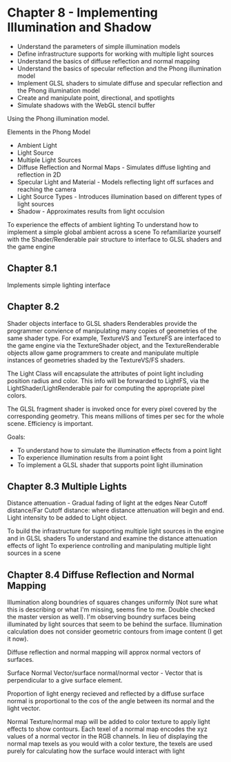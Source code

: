 # Chapter 8 - Implementing Illumination and Shadow

* Understand the parameters of simple illumination models
* Define infrastructure supports for working with multiple light sources
* Understand the basics of diffuse reflection and normal mapping
* Understand the basics of specular reflection and the Phong illumination model
* Implement GLSL shaders to simulate diffuse and specular reflection and the Phong illumination model
* Create and manipulate point, directional, and spotlights
* Simulate shadows with the WebGL stencil buffer

Using the Phong illumination model.

Elements in the Phong Model

* Ambient Light
* Light Source
* Multiple Light Sources
* Diffuse Reflection and Normal Maps - Simulates diffuse lighting and reflection in 2D
* Specular Light and Material - Models reflecting light off surfaces and reaching the camera
* Light Source Types - Introduces illumination based on different types of light sources
* Shadow - Approximates results from light occulsion

To experience the effects of ambient lighting
To understand how to implement a simple global ambient across a scene
To refamiliarize yourself with the Shader/Renderable pair structure to interface to GLSL shaders and the game engine

## Chapter 8.1
Implements simple lighting interface

## Chapter 8.2

Shader objects interface to GLSL shaders
Renderables provide the programmer convience of manipulating many copies of geometries of the same shader type.
For example, TextureVS and TextureFS are interfaced to the game engine via the TextureShader object, and the TextureRenderable objects allow game programmers to create and manipulate multiple instances of geometries shaded by the TextureVS/FS shaders.

The Light Class will encapsulate the attributes of point light including position radius and color. This info will be forwarded to  LightFS, via the LightShader/LightRenderable pair for computing the appropriate pixel colors.

The GLSL fragment shader is invoked once for every pixel covered by the corresponding geometry. This means millions of times per sec for the whole scene. Efficiency is important.

Goals:
* To understand how to simulate the illumination effects from a point light
* To experience illumination results from a point light
* To implement a GLSL shader that supports point light illumination

## Chapter 8.3 Multiple Lights

Distance attenuation - Gradual fading of light at the edges
Near Cutoff distance/Far Cutoff distance: where distance attenuation will begin and end.
Light intensity to be added to Light object.

To build the infrastructure for supporting multiple light sources in the engine and in GLSL shaders
To understand and examine the distance attenuation effects of light
To experience controlling and manipulating multiple light sources in a scene

## Chapter 8.4 Diffuse Reflection and Normal Mapping

Illumination along boundries of squares changes uniformly (Not sure what this is describing or what I'm missing, seems fine to me. Double checked the master version as well). I'm observing boundry surfaces being illuminated by light sources that seem to be behind the surface. Illumination calculation does not consider geometric contours from image content (I get it now).

Diffuse reflection and normal mapping will approx normal vectors of surfaces.


Surface Normal Vector/surface normal/normal vector - Vector that is perpendicular to a give surface element.

Proportion of light energy recieved and reflected by a diffuse surface normal is proportional to the cos of the angle between its normal and the light vector.

Normal Texture/normal map will be added to color texture to apply light effects to show contours.
Each texel of a normal map encodes the xyz values of a normal vector in the RGB channels. In lieu of displaying the normal map texels as you would with a color texture, the texels are used purely for calculating how the surface would interact with light